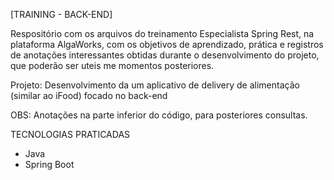 [TRAINING - BACK-END]

Respositório com os arquivos do treinamento Especialista Spring Rest, na plataforma AlgaWorks, 
com os objetivos de aprendizado, prática e registros de anotações interessantes 
obtidas durante o desenvolvimento do projeto, que poderão ser uteis me momentos posteriores.

Projeto: Desenvolvimento da um aplicativo de delivery de alimentação (similar ao iFood) focado no back-end

OBS: Anotações na parte inferior do código, para posteriores consultas.

TECNOLOGIAS PRATICADAS
+ Java
+ Spring Boot

